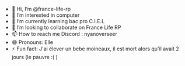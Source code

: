 - 👋 Hi, I’m @france-life-rp
- 👀 I’m interested in computer
- 🌱 I’m currently learning bac pro C.I.E.L
- 💞️ I’m looking to collaborate on France Life RP
- 📫 How to reach me Discord : nyanoverseer
- 😄 Pronouns: Elle
- ⚡ Fun fact: J'ai élever un bebe moineaux, il est mort alors qu'il avait 2 jours (le pauvre :( )

<!---
france-life-rp/france-life-rp is a ✨ special ✨ repository because its `README.md` (this file) appears on your GitHub profile.
You can click the Preview link to take a look at your changes.
--->
